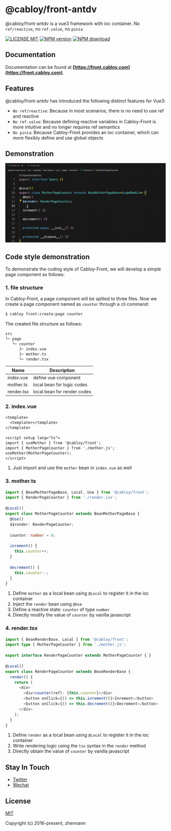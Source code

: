 # @cabloy/front-antdv

@cabloy/front-antdv is a vue3 framework with ioc container. No `ref/reactive`, no `ref.value`, no `pinia`

[![LICENSE MIT][license-image]][license-url]
[![NPM version][npm-image]][npm-url]
[![NPM download][download-image]][download-url]

[license-image]: https://img.shields.io/badge/license-MIT-blue.svg
[license-url]: https://github.com/cabloy/cabloy-front/blob/master/LICENSE
[npm-image]: https://img.shields.io/npm/v/@cabloy/front-antdv.svg?style=flat-square
[npm-url]: https://npmjs.com/package/@cabloy/front-antdv
[download-image]: https://img.shields.io/npm/dm/@cabloy/front-antdv?color=orange&label=npm%20downloads
[download-url]: https://npmjs.com/package/@cabloy/front-antdv

## Documentation

Documentation can be found at **[https://front.cabloy.com](https://front.cabloy.com)**.

## Features

@cabloy/front-antdv has introduced the following distinct features for Vue3:

- `No ref/reactive`: Because in most scenarios, there is no need to use ref and reactive
- `No ref.value`: Because defining reactive variables in Cabloy-Front is more intuitive and no longer requires ref semantics
- `No pinia`: Because Cabloy-Front provides an ioc container, which can more flexibly define and use global objects

## Demonstration

![No ref/reactive](../cabloy-docs/assets/img/state-no-ref-reactive.gif)

## Code style demonstration

To demonstrate the coding style of Cabloy-Front, we will develop a simple page component as follows:

### 1. file structure

In Cabloy-Front, a page component will be splited to three files. Now we create a page component named as `counter` through a cli command:

```bash
$ cabloy front:create:page counter
```

The created file structure as follows:

```
src
└─ page
   └─ counter
      ├─ index.vue
      ├─ mother.ts
      └─ render.tsx
```

| Name       | Description                 |
| ---------- | --------------------------- |
| index.vue  | define vue component        |
| mother.ts  | local bean for logic codes  |
| render.tsx | local bean for render codes |

### 2. index.vue

```vue
<template>
  <template></template>
</template>

<script setup lang="ts">
import { useMother } from '@cabloy/front';
import { MotherPageCounter } from './mother.js';
useMother(MotherPageCounter);
</script>
```

1. Just import and use the `mother` bean in `index.vue` as well

### 3. mother.ts

```typescript
import { BeanMotherPageBase, Local, Use } from '@cabloy/front';
import { RenderPageCounter } from './render.jsx';

@Local()
export class MotherPageCounter extends BeanMotherPageBase {
  @Use()
  $$render: RenderPageCounter;

  counter: number = 0;

  inrement() {
    this.counter++;
  }

  decrement() {
    this.counter--;
  }
}
```

1. Define `mother` as a local bean using `@Local` to register it in the ioc container
2. Inject the `render` bean using `@Use`
3. Define a reactive state: `counter` of type `number`
4. Directly modify the value of `counter` by vanilla javascript

### 4. render.tsx

```typescript
import { BeanRenderBase, Local } from '@cabloy/front';
import type { MotherPageCounter } from './mother.js';

export interface RenderPageCounter extends MotherPageCounter { }

@Local()
export class RenderPageCounter extends BeanRenderBase {
  render() {
    return (
      <div>
        <div>counter(ref): {this.counter}</div>
        <button onClick={() => this.inrement()}>Inrement</button>
        <button onClick={() => this.decrement()}>Decrement</button>
      </div>
    );
  }
}
```

1. Define `render` as a local bean using `@Local` to register it in the ioc container
2. Write rendering logic using the `tsx` syntax in the `render` method
3. Directly obtain the value of `counter` by vanilla javascript

## Stay In Touch

- [Twitter](https://twitter.com/zhennann2024)
- [Wechat](./cabloy-docs/zh/assets/img/wx-zhennann.jpg)

## License

[MIT](./LICENSE)

Copyright (c) 2016-present, zhennann
